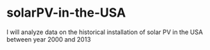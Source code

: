 # solarPV-in-the-USA
I will analyze data on the historical installation of solar PV in the USA between year 2000 and 2013
